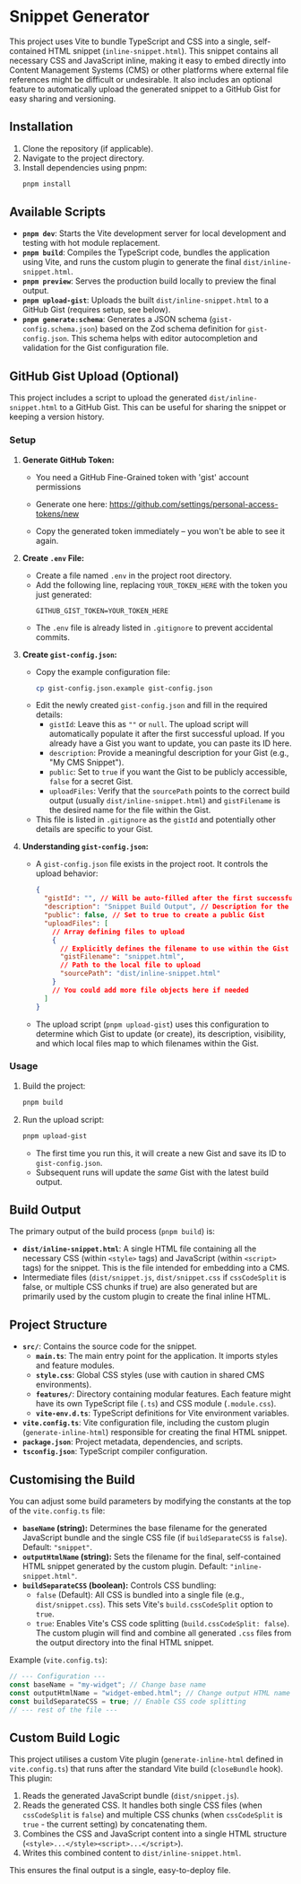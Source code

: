 # Snippet Generator

This project uses Vite to bundle TypeScript and CSS into a single, self-contained HTML snippet (`inline-snippet.html`). This snippet contains all necessary CSS and JavaScript inline, making it easy to embed directly into Content Management Systems (CMS) or other platforms where external file references might be difficult or undesirable. It also includes an optional feature to automatically upload the generated snippet to a GitHub Gist for easy sharing and versioning.

## Installation

1.  Clone the repository (if applicable).
2.  Navigate to the project directory.
3.  Install dependencies using pnpm:
    ```bash
    pnpm install
    ```

## Available Scripts

- **`pnpm dev`**: Starts the Vite development server for local development and testing with hot module replacement.
- **`pnpm build`**: Compiles the TypeScript code, bundles the application using Vite, and runs the custom plugin to generate the final `dist/inline-snippet.html`.
- **`pnpm preview`**: Serves the production build locally to preview the final output.
- **`pnpm upload-gist`**: Uploads the built `dist/inline-snippet.html` to a GitHub Gist (requires setup, see below).
- **`pnpm generate:schema`**: Generates a JSON schema (`gist-config.schema.json`) based on the Zod schema definition for `gist-config.json`. This schema helps with editor autocompletion and validation for the Gist configuration file.

## GitHub Gist Upload (Optional)

This project includes a script to upload the generated `dist/inline-snippet.html` to a GitHub Gist. This can be useful for sharing the snippet or keeping a version history.

### Setup

1.  **Generate GitHub Token:**

    - You need a GitHub Fine-Grained token with 'gist' account permissions
    - Generate one here: https://github.com/settings/personal-access-tokens/new

    - Copy the generated token immediately – you won't be able to see it again.

2.  **Create `.env` File:**

    - Create a file named `.env` in the project root directory.
    - Add the following line, replacing `YOUR_TOKEN_HERE` with the token you just generated:
      ```
      GITHUB_GIST_TOKEN=YOUR_TOKEN_HERE
      ```
    - The `.env` file is already listed in `.gitignore` to prevent accidental commits.

3.  **Create `gist-config.json`:**

    - Copy the example configuration file:
      ```bash
      cp gist-config.json.example gist-config.json
      ```
    - Edit the newly created `gist-config.json` and fill in the required details:
      - `gistId`: Leave this as `""` or `null`. The upload script will automatically populate it after the first successful upload. If you already have a Gist you want to update, you can paste its ID here.
      - `description`: Provide a meaningful description for your Gist (e.g., "My CMS Snippet").
      - `public`: Set to `true` if you want the Gist to be publicly accessible, `false` for a secret Gist.
      - `uploadFiles`: Verify that the `sourcePath` points to the correct build output (usually `dist/inline-snippet.html`) and `gistFilename` is the desired name for the file within the Gist.
    - This file is listed in `.gitignore` as the `gistId` and potentially other details are specific to your Gist.

4.  **Understanding `gist-config.json`:**
    - A `gist-config.json` file exists in the project root. It controls the upload behavior:
      ```json
      {
        "gistId": "", // Will be auto-filled after the first successful upload, or set manually
        "description": "Snippet Build Output", // Description for the Gist (optional)
        "public": false, // Set to true to create a public Gist
        "uploadFiles": [
          // Array defining files to upload
          {
            // Explicitly defines the filename to use within the Gist
            "gistFilename": "snippet.html",
            // Path to the local file to upload
            "sourcePath": "dist/inline-snippet.html"
          }
          // You could add more file objects here if needed
        ]
      }
      ```
    - The upload script (`pnpm upload-gist`) uses this configuration to determine which Gist to update (or create), its description, visibility, and which local files map to which filenames within the Gist.

### Usage

1.  Build the project:
    ```bash
    pnpm build
    ```
2.  Run the upload script:
    ```bash
    pnpm upload-gist
    ```
    - The first time you run this, it will create a new Gist and save its ID to `gist-config.json`.
    - Subsequent runs will update the _same_ Gist with the latest build output.

## Build Output

The primary output of the build process (`pnpm build`) is:

- **`dist/inline-snippet.html`**: A single HTML file containing all the necessary CSS (within `<style>` tags) and JavaScript (within `<script>` tags) for the snippet. This is the file intended for embedding into a CMS.
- Intermediate files (`dist/snippet.js`, `dist/snippet.css` if `cssCodeSplit` is false, or multiple CSS chunks if true) are also generated but are primarily used by the custom plugin to create the final inline HTML.

## Project Structure

- **`src/`**: Contains the source code for the snippet.
  - **`main.ts`**: The main entry point for the application. It imports styles and feature modules.
  - **`style.css`**: Global CSS styles (use with caution in shared CMS environments).
  - **`features/`**: Directory containing modular features. Each feature might have its own TypeScript file (`.ts`) and CSS module (`.module.css`).
  - **`vite-env.d.ts`**: TypeScript definitions for Vite environment variables.
- **`vite.config.ts`**: Vite configuration file, including the custom plugin (`generate-inline-html`) responsible for creating the final HTML snippet.
- **`package.json`**: Project metadata, dependencies, and scripts.
- **`tsconfig.json`**: TypeScript compiler configuration.

## Customising the Build

You can adjust some build parameters by modifying the constants at the top of the `vite.config.ts` file:

- **`baseName` (string):** Determines the base filename for the generated JavaScript bundle and the single CSS file (if `buildSeparateCSS` is `false`). Default: `"snippet"`.
- **`outputHtmlName` (string):** Sets the filename for the final, self-contained HTML snippet generated by the custom plugin. Default: `"inline-snippet.html"`.
- **`buildSeparateCSS` (boolean):** Controls CSS bundling:
  - `false` (Default): All CSS is bundled into a single file (e.g., `dist/snippet.css`). This sets Vite's `build.cssCodeSplit` option to `true`.
  - `true`: Enables Vite's CSS code splitting (`build.cssCodeSplit: false`). The custom plugin will find and combine all generated `.css` files from the output directory into the final HTML snippet.

Example (`vite.config.ts`):

```typescript
// --- Configuration ---
const baseName = "my-widget"; // Change base name
const outputHtmlName = "widget-embed.html"; // Change output HTML name
const buildSeparateCSS = true; // Enable CSS code splitting
// --- rest of the file ---
```

## Custom Build Logic

This project utilises a custom Vite plugin (`generate-inline-html` defined in `vite.config.ts`) that runs after the standard Vite build (`closeBundle` hook). This plugin:

1.  Reads the generated JavaScript bundle (`dist/snippet.js`).
2.  Reads the generated CSS. It handles both single CSS files (when `cssCodeSplit` is `false`) and multiple CSS chunks (when `cssCodeSplit` is `true` - the current setting) by concatenating them.
3.  Combines the CSS and JavaScript content into a single HTML structure (`<style>...</style><script>...</script>`).
4.  Writes this combined content to `dist/inline-snippet.html`.

This ensures the final output is a single, easy-to-deploy file.
